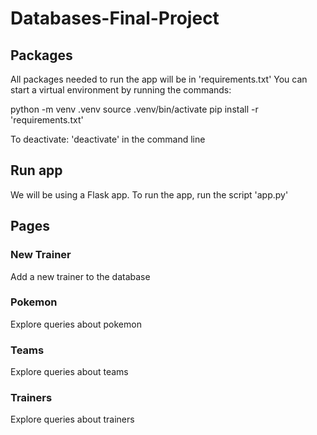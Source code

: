 # Databases-Final-Project


## Packages 
All packages needed to run the app will be in 'requirements.txt'
You can start a virtual environment by running the commands: 

python -m venv .venv
source .venv/bin/activate
pip install -r 'requirements.txt'

To deactivate: 'deactivate' in the command line 

## Run app 
We will be using a Flask app. To run the app, run the script 'app.py' 

## Pages 
### New Trainer
Add a new trainer to the database 

### Pokemon 
Explore queries about pokemon 

### Teams 
Explore queries about teams 

### Trainers
Explore queries about trainers